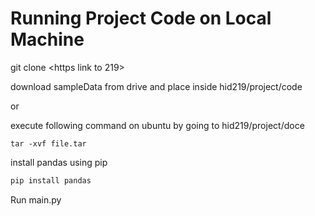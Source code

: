 # Running Project Code on Local Machine

git clone <https link to 219>

download sampleData from drive and place inside hid219/project/code

or 

execute following command on ubuntu by going to hid219/project/doce

```ubuntu 
tar -xvf file.tar
```
install pandas using pip

```python
pip install pandas
```
Run main.py

